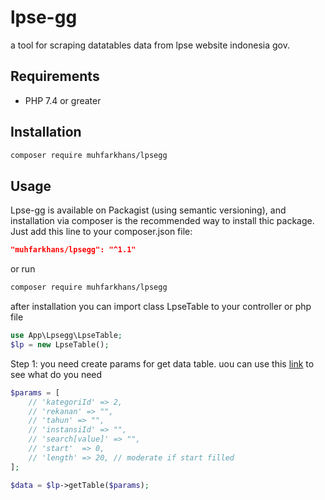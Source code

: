 # lpse-gg

a tool for scraping datatables data from lpse website indonesia gov.

## Requirements

* PHP 7.4 or greater

## Installation

```bash
composer require muhfarkhans/lpsegg
```

## Usage

Lpse-gg is available on Packagist (using semantic versioning), and installation via composer is the recommended way to install thic package. 
Just add this line to your composer.json file:

```json
"muhfarkhans/lpsegg": "^1.1"
```

or run 

```bash
composer require muhfarkhans/lpsegg
```

after installation you can import class LpseTable to your controller or php file

```php
use App\Lpsegg\LpseTable;
$lp = new LpseTable();
```

Step 1: you need create params for get data table. uou can use this [link] to see what do you need

[link]: https://lpse.lkpp.go.id/eproc4/lelang

```php
$params = [
    // 'kategoriId' => 2,
    // 'rekanan' => "", 
    // 'tahun' => "",
    // 'instansiId' => "",
    // 'search[value]' => "",
    // 'start'  => 0, 
    // 'length' => 20, // moderate if start filled
];

$data = $lp->getTable($params);
```


